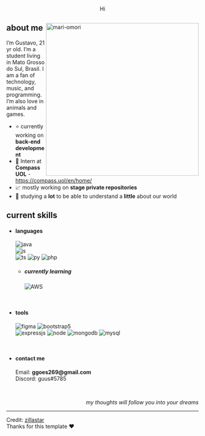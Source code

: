 <p align = center >Hi</p>

<div>

<img align="right" width="400" alt="mari-omori" src="https://omori.wiki/images/c/cc/FA_ALBUM_46.png"/>

<h2>about me</h2>
  
<p>I’m Gustavo, 21 yr old. I’m a student living in Mato Grosso do Sul, Brasil. I am a fan of technology, music, and programming. I’m also love in animals and games.</p>

- ⭐ currently working on **back-end development**
- 💼 Intern at **Compass UOL** - https://compass.uol/en/home/
- 📈 mostly working on **stage private repositories**
- 🧠 studying a **lot** to be able to understand a **little** about our world

<h2>current skills</h2>
  
- <h4> languages </h4>
  <img src = "https://img.shields.io/badge/Java-ED8B00?style=for-the-badge&logo=openjdk&logoColor=white" alt = "java" /><br>
  <img src = "https://img.shields.io/badge/JavaScript-F7DF1E?style=for-the-badge&logo=javascript&logoColor=black" alt = "js" /><br>
  <img src = "https://img.shields.io/badge/TypeScript-007ACC?style=for-the-badge&logo=typescript&logoColor=white" alt = "ts" />
  <img src = "https://img.shields.io/badge/Python-3776AB?style=for-the-badge&logo=python&logoColor=white" alt = "py" />
  <img src = "https://img.shields.io/badge/PHP-777BB4?style=for-the-badge&logo=php&logoColor=white" alt = "php" /><br>
  
  - <h5> currently learning </h5>
    <img src = "https://img.shields.io/badge/Amazon_AWS-232F3E?style=for-the-badge&logo=amazon-aws&logoColor=white" alt = "AWS" />
  
<br>

    
- <h4> tools </h4>
  <img src = "https://img.shields.io/badge/figma-%23F24E1E.svg?style=for-the-badge&logo=figma&logoColor=white" alt = "figma" />
  <img src = "https://img.shields.io/badge/bootstrap-%23563D7C.svg?style=for-the-badge&logo=bootstrap&logoColor=white" alt = "bootstrap5" /><br>
  <img src = "https://img.shields.io/badge/express.js-%23404d59.svg?style=for-the-badge&logo=express&logoColor=%2361DAFB" alt = "expressjs" />
  <img src = "https://img.shields.io/badge/Node.js-43853D?style=for-the-badge&logo=node.js&logoColor=white" alt = "node" />
  
  <img src = "https://img.shields.io/badge/MongoDB-4EA94B?style=for-the-badge&logo=mongodb&logoColor=white" alt = "mongodb" />
  <img src = "https://img.shields.io/badge/MySQL-005C84?style=for-the-badge&logo=mysql&logoColor=white" alt = "mysql" />
<br>

- <h4>contact me</h4>
  Email: <b>ggoes269@gmail.com </b><br>
  Discord: guus#5785
  
</br>
<p align="right"><em>my thoughts will follow you into your dreams</em></p>

------
Credit: [zillastar](https://github.com/zillastar) <br>
Thanks for this template ❤️
